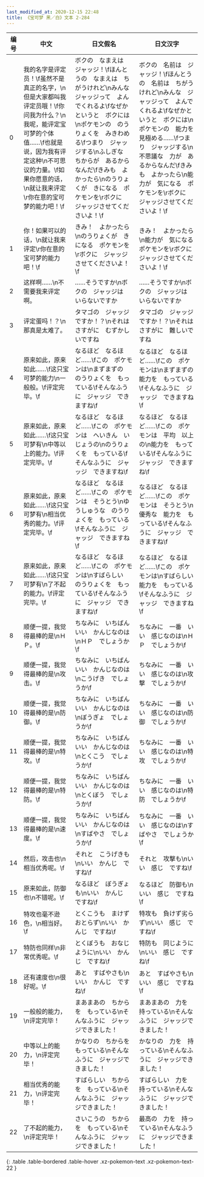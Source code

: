 ```yaml
---
last_modified_at: 2020-12-15 22:48
title: 《宝可梦 黑／白》文本 2-284
---
```

| 编号 | 中文 | 日文假名 | 日文汉字 |
| ---- | ---- | ---- | --- |
| 0 | 我的名字是评定员！\f虽然不是真正的名字，\n但是大家都叫我评定员哦！\f你问我为什么？\n我呢，能评定宝可梦的个体值……\f也就是说，因为我有评定这种\n不可思议的力量。\f如果你愿意的话，\n就让我来评定\r你在意的宝可梦的能力吧！\f | ボクの　なまえは　ジャッジ！\fほんとうの　なまえは　ちがうけれど\nみんな　ジャッジって　よんでくれるよ\fなぜかというと　ボクには\nポケモンの　のうりょくを　みきわめる\fつまり　ジャッジする\nふしぎな　ちからが　あるからなんだ\fきみも　よかったら\nのうりょくが　きになる　ポケモンを\rボクに　ジャッジさせてくださいよ！\f | ボクの　名前は　ジャッジ！\fほんとうの　名前は　ちがうけれど\nみんな　ジャッジって　よんでくれるよ\fなぜかというと　ボクには\nポケモンの　能力を　見極める……\fつまり　ジャッジする\n不思議な　力が　あるからなんだ\fきみも　よかったら\n能力が　気になる　ポケモンを\rボクに　ジャッジさせてくださいよ！\f |
| 1 | 你！如果可以的话，\n就让我来评定\r你在意的宝可梦的能力吧！\f | きみ！　よかったら\nのうりょくが　きになる　ポケモンを\rボクに　ジャッジさせてくださいよ！\f | きみ！　よかったら\n能力が　気になる　ポケモンを\rボクに　ジャッジさせてくださいよ！\f |
| 2 | 这样啊……\n不需要我来评定啊。 | ……そうですか\nボクの　ジャッジは　いらないですか | ……そうですか\nボクの　ジャッジは　いらないですか |
| 3 | 评定蛋吗！？\n那真是太难了。 | タマゴの　ジャッジですか！？\nそれは　さすがに　むずかしいですね | タマゴの　ジャッジですか！？\nそれは　さすがに　難しいですね |
| 4 | 原来如此，原来如此……\f这只宝可梦的能力\n一般般。\f评定完毕。\f | なるほど　なるほど……\fこの　ポケモンは\nまずまずの　のうりょくを　もっている\fそんなふうに　ジャッジ　できますね\f | なるほど　なるほど……\fこの　ポケモンは\nまずまずの　能力を　もっている\fそんなふうに　ジャッジ　できますね\f |
| 5 | 原来如此，原来如此……\f这只宝可梦有\n中等以上的能力。\f评定完毕。\f | なるほど　なるほど……\fこの　ポケモンは　へいきん　いじょうの\nのうりょくを　もっている\fそんなふうに　ジャッジ　できますね\f | なるほど　なるほど……\fこの　ポケモンは　平均　以上の\n能力を　もっている\fそんなふうに　ジャッジ　できますね\f |
| 6 | 原来如此，原来如此……\f这只宝可梦有\n相当优秀的能力。\f评定完毕。\f | なるほど　なるほど……\fこの　ポケモンは　そうとう\nゆうしゅうな　のうりょくを　もっている\fそんなふうに　ジャッジ　できますね\f | なるほど　なるほど……\fこの　ポケモンは　そうとう\n優秀な　能力を　もっている\fそんなふうに　ジャッジ　できますね\f |
| 7 | 原来如此，原来如此……\f这只宝可梦有\n了不起的能力。\f评定完毕。\f | なるほど　なるほど……\fこの　ポケモンは\nすばらしい　のうりょくを　もっている\fそんなふうに　ジャッジ　できますね\f | なるほど　なるほど……\fこの　ポケモンは\nすばらしい　能力を　もっている\fそんなふうに　ジャッジ　できますね\f |
| 8 | 顺便一提，我觉得最棒的是\nＨＰ。\f | ちなみに　いちばん　いい　かんじなのは\nＨＰ　でしょうか\f | ちなみに　一番　いい　感じなのは\nＨＰ　でしょうか\f |
| 9 | 顺便一提，我觉得最棒的是\n攻击。\f | ちなみに　いちばん　いい　かんじなのは\nこうげき　でしょうか\f | ちなみに　一番　いい　感じなのは\n攻撃　でしょうか\f |
| 10 | 顺便一提，我觉得最棒的是\n防御。\f | ちなみに　いちばん　いい　かんじなのは\nぼうぎょ　でしょうか\f | ちなみに　一番　いい　感じなのは\n防御　でしょうか\f |
| 11 | 顺便一提，我觉得最棒的是\n特攻。\f | ちなみに　いちばん　いい　かんじなのは\nとくこう　でしょうか\f | ちなみに　一番　いい　感じなのは\n特攻　でしょうか\f |
| 12 | 顺便一提，我觉得最棒的是\n特防。\f | ちなみに　いちばん　いい　かんじなのは\nとくぼう　でしょうか\f | ちなみに　一番　いい　感じなのは\n特防　でしょうか\f |
| 13 | 顺便一提，我觉得最棒的是\n速度。\f | ちなみに　いちばん　いい　かんじなのは\nすばやさ　でしょうか\f | ちなみに　一番　いい　感じなのは\nすばやさ　でしょうか\f |
| 14 | 然后，攻击也\n相当优秀呢。\f | それと　こうげきも\nいい　かんじ　ですね\f | それと　攻撃も\nいい　感じ　ですね\f |
| 15 | 原来如此，防御也\n不错呢。\f | なるほど　ぼうぎょも\nいい　かんじ　ですね\f | なるほど　防御も\nいい　感じ　ですね\f |
| 16 | 特攻也毫不逊色，\n相当好。\f | とくこうも　まけずおとらず\nいい　かんじ　ですね\f | 特攻も　負けず劣らず\nいい　感じ　ですね\f |
| 17 | 特防也同样\n非常优秀呢。\f | とくぼうも　おなじように\nいい　かんじ　ですね\f | 特防も　同じように\nいい　感じ　ですね\f |
| 18 | 还有速度也\n很好呢。\f | あと　すばやさも\nいい　かんじ　ですね\f | あと　すばやさも\nいい　感じ　ですね\f |
| 19 | 一般般的能力，\n评定完毕！ | まあまあの　ちからを　もっている\nそんなふうに　ジャッジできました！ | まあまあの　力を　持っている\nそんなふうに　ジャッジできました！ |
| 20 | 中等以上的能力，\n评定完毕！ | かなりの　ちからを　もっている\nそんなふうに　ジャッジできました！ | かなりの　力を　持っている\nそんなふうに　ジャッジできました！ |
| 21 | 相当优秀的能力，\n评定完毕！ | すばらしい　ちからを　もっている\nそんなふうに　ジャッジできました！ | すばらしい　力を　持っている\nそんなふうに　ジャッジできました！ |
| 22 | 了不起的能力，\n评定完毕！ | さいこうの　ちからを　もっている\nそんなふうに　ジャッジできました！ | 最高の　力を　持っている\nそんなふうに　ジャッジできました！ |
{: .table .table-bordered .table-hover .xz-pokemon-text .xz-pokemon-text-22 }